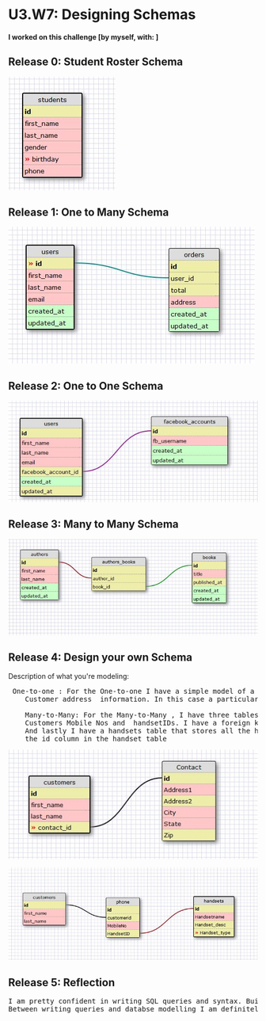 # U3.W7: Designing Schemas


#### I worked on this challenge [by myself, with: ]


## Release 0: Student Roster Schema
<!-- display your image inline here -->
![Student](https://github.com/anup4f82/phase_0_unit_3/blob/master/week_7/images_anup/student_2.JPG?raw=true)

## Release 1: One to Many Schema
<!-- display your image inline here -->
![One_to_Many](https://github.com/anup4f82/phase_0_unit_3/blob/master/week_7/images_anup/one_to_many.JPG?raw=true)

## Release 2: One to One Schema
<!-- display your image inline here -->
![One_to_One](https://github.com/anup4f82/phase_0_unit_3/blob/master/week_7/images_anup/one_to_one.JPG?raw=true)

## Release 3: Many to Many Schema
<!-- display your image inline here -->

![Many_to_Many](https://github.com/anup4f82/phase_0_unit_3/blob/master/week_7/images_anup/many_to_many.JPG?raw=true)

## Release 4: Design your own Schema

Description of what you're modeling: 

<pre> One-to-one : For the One-to-one I have a simple model of a Customers table with customer information and Contacts table with 
	Customer address  information. In this case a particular Customer can only have one address.

	Many-to-Many: For the Many-to-Many , I have three tables a Customer table with customer information, A Phone table that stores the
	Customers Mobile Nos and  handsetIDs. I have a foreign key 'customerid' in this table that points to the Primary key in the customers table
	And lastly I have a handsets table that stores all the handsets and their type,description etc. The HandsetID in the Phones table is the foreign key to
	the id column in the handset table
</pre>
<!-- display your one-to-one image inline here -->
![Anup_one_to_One](https://github.com/anup4f82/phase_0_unit_3/blob/master/week_7/images_anup/Anup_one_to_One.JPG?raw=true)
<!-- display your many-to-many image inline here -->

![Anup_many_to_many](https://github.com/anup4f82/phase_0_unit_3/blob/master/week_7/images_anup/Anup_many_to_many.JPG?raw=true)

## Release 5: Reflection

<pre>I am pretty confident in writing SQL queries and syntax. Building a Database model is something I havent done before. Although I am comfortable writing SQL queries, if someone had asked me before on concepts like foreign key, many-to-many relationships etc, I would have struggled to answer them.I do feel a bit more confident now after having done this exercise, though I admit I still need to read up a lot more to fully grasp the concepts.
Between writing queries and databse modelling I am definitely more comfortable with the former.
</pre>